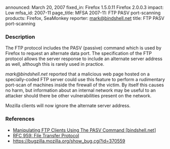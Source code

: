 announced: March 20, 2007
fixed_in: Firefox 1.5.0.11
          Firefox 2.0.0.3
impact: Low
mfsa_id: 2007-11
page_title: MFSA 2007-11: FTP PASV port-scanning
products: Firefox, SeaMonkey
reporter: mark@bindshell.net
title: FTP PASV port-scanning

<h3>Description</h3>

<p>The FTP protocol includes the PASV (passive) command which is
used by Firefox to request an alternate data port. The specification
of the FTP protocol allows the server response to include an alternate
server address as well, although this is rarely used in practice.</p>

<p><em>mark@bindshell.net</em> reported that a malicious web page hosted on
a specially-coded FTP server could use this feature to perform a
rudimentary port-scan of machines inside the firewall of the victim.
By itself this causes no harm, but information about an internal
network may be useful to an attacker should there be other vulnerabilities
present on the network.</p>

<p>Mozilla clients will now ignore the alternate server address.

</p><h3>References</h3>

<ul>
<li><a class="ex-ref" href="http://bindshell.net/papers/ftppasv">
Manipulating FTP Clients Using The PASV Command [bindshell.net]</a></li>
<li><a class="ex-ref" href="http://www.ietf.org/rfc/rfc0959.txt">
RFC 959: File Transfer Protocol</a></li>
<li><a href="https://bugzilla.mozilla.org/show_bug.cgi?id=370559">
https://bugzilla.mozilla.org/show_bug.cgi?id=370559</a></li>
</ul>




